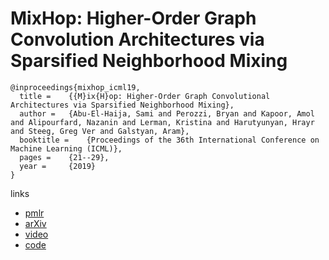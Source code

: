 # MixHop: Higher-Order Graph Convolution Architectures via Sparsified Neighborhood Mixing

```
@inproceedings{mixhop_icml19,
  title = 	 {{M}ix{H}op: Higher-Order Graph Convolutional Architectures via Sparsified Neighborhood Mixing},
  author = 	 {Abu-El-Haija, Sami and Perozzi, Bryan and Kapoor, Amol and Alipourfard, Nazanin and Lerman, Kristina and Harutyunyan, Hrayr and Steeg, Greg Ver and Galstyan, Aram},
  booktitle = 	 {Proceedings of the 36th International Conference on Machine Learning (ICML)},
  pages = 	 {21--29},
  year = 	 {2019}
}
```

links
- [pmlr](http://proceedings.mlr.press/v97/abu-el-haija19a.html)
- [arXiv](https://arxiv.org/abs/1905.00067)
- [video](https://videoken.com/embed/gj208b5MN44?tocitem=61) 
- [code](https://github.com/samihaija/mixhop)
